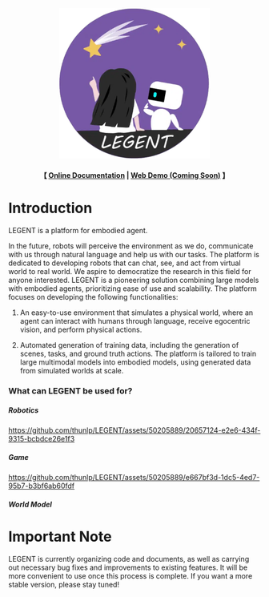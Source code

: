 <div align="center"><img src="misc/LEGENT-logo.webp" alt="LEGENT" width="300" height="300"/></div>
    
<h4 align="center">
    <p>
    【
        <!-- <a href="https://github.com/chengzl18/LEGENT-dev/blob/main/docs/README.md">Documentation</a> | -->
        <a href="https://legent.ai/">Online Documentation</a> |
        <a href="">Web Demo (Coming Soon)</a>
    】
    </p>
</h4>

# Introduction

LEGENT is a platform for embodied agent.

In the future, robots will perceive the environment as we do, communicate with us through natural language and help us with our tasks. The platform is dedicated to developing robots that can chat, see, and act from virtual world to real world.
We aspire to democratize the research in this field for anyone interested. LEGENT is a pioneering solution combining large models with embodied agents, prioritizing ease of use and scalability. The platform focuses on developing the following functionalities:

1. An easy-to-use environment that simulates a physical world, where an agent can interact with humans through language, receive egocentric vision, and perform physical actions.

2. Automated generation of training data, including the generation of scenes, tasks, and ground truth actions. The platform is tailored to train large multimodal models into embodied models, using generated data from simulated worlds at scale.

### What can LEGENT be used for?

##### Robotics


<https://github.com/thunlp/LEGENT/assets/50205889/20657124-e2e6-434f-9315-bcbdce26e1f3>


##### Game


<https://github.com/thunlp/LEGENT/assets/50205889/e667bf3d-1dc5-4ed7-95b7-b3bf6ab60fdf>


##### World Model

# Important Note

LEGENT is currently organizing code and documents, as well as carrying out necessary bug fixes and improvements to existing features. It will be more convenient to use once this process is complete. If you want a more stable version, please stay tuned!

